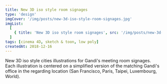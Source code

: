 ```yaml
---
title: New 3D iso style room signages
type: 'design'
imgCover: '/img/posts/new-3d-iso-style-room-signages.jpg'
imgList:
  [
    { title: 'New 3D iso style room signages', src: '/img/posts/new-3d-iso-style-room-signages_1.jpg' },
  ]
tags: [cinema 4D, sketch & toon, low poly]
createdAt: 2018-12-16
---
```


New 3D iso style cities illustrations for Gandi's meeting room signages. Each illustration is centered on a simplified version of the matching Gandi's office in the regarding location (San Francisco, Paris, Taipei, Luxembourg, World).